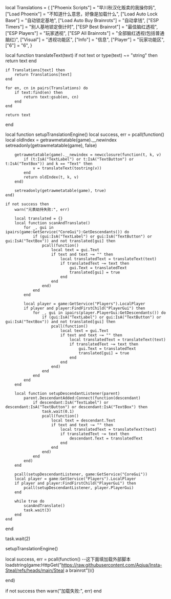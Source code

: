 local Translations = {
    ["Phoenix Scripts"] = "早川秋汉化贩卖的我操你妈",
    ["Load Phoenix"] = "不知道什么意思，好像是加载什么",
    ["Load Auto Lock Base"] = "自动锁定基地",
    ["Load Auto Buy Brainrots"] = "自动拿钱",
    ["ESP Timers"] = "别人基地锁定倒计时",
    ["ESP Best Brainrot"] = "最佳脑红透视",
    ["ESP Players"] = "玩家透视",
    ["ESP All Brainrots"] = "全部脑红透视(包括普通脑红)",
    ["Visual"] = "透视功能区",
    ["Info"] = "信息",
    ["Player"] = "玩家功能区",
    ["6"] = "6",
}

local function translateText(text)
    if not text or type(text) ~= "string" then return text end
    
    if Translations[text] then
        return Translations[text]
    end
    
    for en, cn in pairs(Translations) do
        if text:find(en) then
            return text:gsub(en, cn)
        end
    end
    
    return text
end

local function setupTranslationEngine()
    local success, err = pcall(function()
        local oldIndex = getrawmetatable(game).__newindex
        setreadonly(getrawmetatable(game), false)
        
        getrawmetatable(game).__newindex = newcclosure(function(t, k, v)
            if (t:IsA("TextLabel") or t:IsA("TextButton") or t:IsA("TextBox")) and k == "Text" then
                v = translateText(tostring(v))
            end
            return oldIndex(t, k, v)
        end)
        
        setreadonly(getrawmetatable(game), true)
    end)
    
    if not success then
        warn("元表劫持失败:", err)
       
        local translated = {}
        local function scanAndTranslate()
            for _, gui in ipairs(game:GetService("CoreGui"):GetDescendants()) do
                if (gui:IsA("TextLabel") or gui:IsA("TextButton") or gui:IsA("TextBox")) and not translated[gui] then
                    pcall(function()
                        local text = gui.Text
                        if text and text ~= "" then
                            local translatedText = translateText(text)
                            if translatedText ~= text then
                                gui.Text = translatedText
                                translated[gui] = true
                            end
                        end
                    end)
                end
            end
            
            local player = game:GetService("Players").LocalPlayer
            if player and player:FindFirstChild("PlayerGui") then
                for _, gui in ipairs(player.PlayerGui:GetDescendants()) do
                    if (gui:IsA("TextLabel") or gui:IsA("TextButton") or gui:IsA("TextBox")) and not translated[gui] then
                        pcall(function()
                            local text = gui.Text
                            if text and text ~= "" then
                                local translatedText = translateText(text)
                                if translatedText ~= text then
                                    gui.Text = translatedText
                                    translated[gui] = true
                                end
                            end
                        end)
                    end
                end
            end
        end
        
        local function setupDescendantListener(parent)
            parent.DescendantAdded:Connect(function(descendant)
                if descendant:IsA("TextLabel") or descendant:IsA("TextButton") or descendant:IsA("TextBox") then
                    task.wait(0.1)
                    pcall(function()
                        local text = descendant.Text
                        if text and text ~= "" then
                            local translatedText = translateText(text)
                            if translatedText ~= text then
                                descendant.Text = translatedText
                            end
                        end
                    end)
                end
            end)
        end
        
        pcall(setupDescendantListener, game:GetService("CoreGui"))
        local player = game:GetService("Players").LocalPlayer
        if player and player:FindFirstChild("PlayerGui") then
            pcall(setupDescendantListener, player.PlayerGui)
        end
        
        while true do
            scanAndTranslate()
            task.wait(3)
        end
    end
end

task.wait(2)

setupTranslationEngine()

local success, err = pcall(function()
--这下面填加载外部脚本
loadstring(game:HttpGet("https://raw.githubusercontent.com/Aqjua/Insta-Steal/refs/heads/main/Steal a brainrot"))()


end)

if not success then
    warn("加载失败:", err)
end
